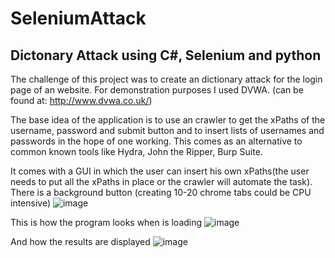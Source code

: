 # SeleniumAttack

## Dictonary Attack using C#, Selenium and python 

The challenge of this project was to create an dictionary attack for the login page of an website. For demonstration purposes I used DVWA. (can be found at: http://www.dvwa.co.uk/)

The base idea of the application is to use an crawler to get the xPaths of the username, password and submit button and to insert lists of usernames and passwords in the hope of one working. This comes as an alternative to common known tools like Hydra, John the Ripper, Burp Suite. 

It comes with a GUI in which the user can insert his own xPaths(the user needs to put all the xPaths in place or the crawler will automate the task). There is a background button (creating 10-20 chrome tabs could be CPU intensive)
 ![image](https://user-images.githubusercontent.com/63077197/99292466-ebe04800-2849-11eb-83a3-2814269dcf7b.png)

This is how the program looks when is loading
![image](https://user-images.githubusercontent.com/63077197/99292504-f69add00-2849-11eb-95f9-46c4fe726d16.png)

And how the results are displayed
![image](https://user-images.githubusercontent.com/63077197/99292529-00244500-284a-11eb-8772-12bdcd9bce94.png)

